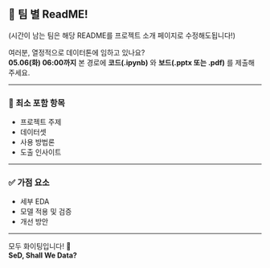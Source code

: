 ## 📝 팀 별 ReadME! 
(시간이 남는 팀은 해당 README를 프로젝트 소개 페이지로 수정해도됩니다!)

여러분, 열정적으로 데이터톤에 임하고 있나요?  
**05.06(화) 06:00까지** 본 경로에 **코드(.ipynb)** 와 **보드(.pptx 또는 .pdf)** 를 제출해 주세요.

---

### 📌 최소 포함 항목
- 프로젝트 주제
- 데이터셋
- 사용 방법론
- 도출 인사이트

---

### ✅ 가점 요소
- 세부 EDA
- 모델 적용 및 검증
- 개선 방안

---

모두 화이팅입니다! 💪  
**SeD, Shall We Data?**
